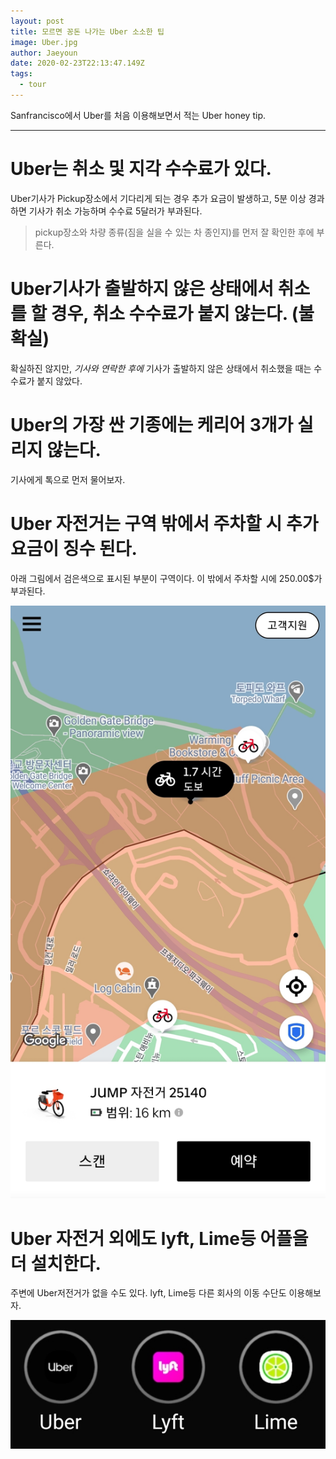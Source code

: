 ```yaml
---
layout: post
title: 모르면 꽁돈 나가는 Uber 소소한 팁
image: Uber.jpg
author: Jaeyoun
date: 2020-02-23T22:13:47.149Z
tags: 
  - tour
---
```


Sanfrancisco에서 Uber를 처음 이용해보면서 적는 Uber honey tip.

---

# Uber는 취소 및 지각 수수료가 있다. 

Uber기사가 Pickup장소에서 기다리게 되는 경우 추가 요금이 발생하고, 5분 이상 경과하면 기사가 취소 가능하며 수수료 5달러가 부과된다.

> pickup장소와 차량 종류(짐을 실을 수 있는 차 종인지)를 먼저 잘 확인한 후에 부른다.

# Uber기사가 출발하지 않은 상태에서 취소를 할 경우, 취소 수수료가 붙지 않는다. (불확실)

확실하진 않지만, *기사와 연락한 후에* 기사가 출발하지 않은 상태에서 취소했을 때는 수수료가 붙지 않았다.

# Uber의 가장 싼 기종에는 케리어 3개가 실리지 않는다.

기사에게 톡으로 먼저 물어보자.

# Uber 자전거는 구역 밖에서 주차할 시 추가 요금이 징수 된다.

아래 그림에서 검은색으로 표시된 부분이 구역이다. 이 밖에서 주차할 시에 250.00$가 부과된다.

![UberZone](UberZone.jpg)

# Uber 자전거 외에도 lyft, Lime등 어플을 더 설치한다.

주변에 Uber저전거가 없을 수도 있다. lyft, Lime등 다른 회사의 이동 수단도 이용해보자.

![Apps](apps.jpg)
